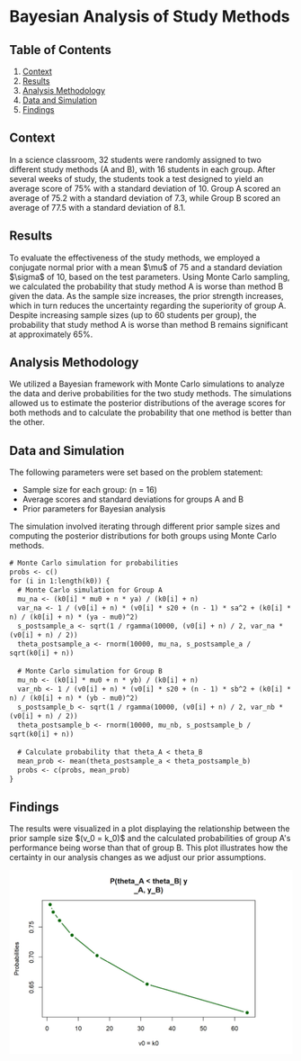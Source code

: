 # Bayesian Analysis of Study Methods    
  
## Table of Contents  
1. [Context](#context)
2. [Results](#results) 
3. [Analysis Methodology](#analysis-methodology)
4. [Data and Simulation](#data-and-simulation)
5. [Findings](#findings)

## Context
In a science classroom, 32 students were randomly assigned to two different study methods (A and B), with 16 students in each group. After several weeks of study, the students took a test designed to yield an average score of 75% with a standard deviation of 10. Group A scored an average of 75.2 with a standard deviation of 7.3, while Group B scored an average of 77.5 with a standard deviation of 8.1.

## Results
To evaluate the effectiveness of the study methods, we employed a conjugate normal prior with a mean $\mu\$ of 75 and a standard deviation $\sigma\$ of 10, based on the test parameters. Using Monte Carlo sampling, we calculated the probability that study method A is worse than method B given the data. As the sample size increases, the prior strength increases, which in turn reduces the uncertainty regarding the superiority of group A. Despite increasing sample sizes (up to 60 students per group), the probability that study method A is worse than method B remains significant at approximately 65%.

## Analysis Methodology
We utilized a Bayesian framework with Monte Carlo simulations to analyze the data and derive probabilities for the two study methods. The simulations allowed us to estimate the posterior distributions of the average scores for both methods and to calculate the probability that one method is better than the other.

## Data and Simulation
The following parameters were set based on the problem statement:
- Sample size for each group: \(n = 16\)
- Average scores and standard deviations for groups A and B
- Prior parameters for Bayesian analysis

The simulation involved iterating through different prior sample sizes and computing the posterior distributions for both groups using Monte Carlo methods.

```{r}
# Monte Carlo simulation for probabilities
probs <- c()
for (i in 1:length(k0)) {
  # Monte Carlo simulation for Group A
  mu_na <- (k0[i] * mu0 + n * ya) / (k0[i] + n)
  var_na <- 1 / (v0[i] + n) * (v0[i] * s20 + (n - 1) * sa^2 + (k0[i] * n) / (k0[i] + n) * (ya - mu0)^2)
  s_postsample_a <- sqrt(1 / rgamma(10000, (v0[i] + n) / 2, var_na * (v0[i] + n) / 2))
  theta_postsample_a <- rnorm(10000, mu_na, s_postsample_a / sqrt(k0[i] + n))

  # Monte Carlo simulation for Group B
  mu_nb <- (k0[i] * mu0 + n * yb) / (k0[i] + n)
  var_nb <- 1 / (v0[i] + n) * (v0[i] * s20 + (n - 1) * sb^2 + (k0[i] * n) / (k0[i] + n) * (yb - mu0)^2)
  s_postsample_b <- sqrt(1 / rgamma(10000, (v0[i] + n) / 2, var_nb * (v0[i] + n) / 2))
  theta_postsample_b <- rnorm(10000, mu_nb, s_postsample_b / sqrt(k0[i] + n))

  # Calculate probability that theta_A < theta_B
  mean_prob <- mean(theta_postsample_a < theta_postsample_b)
  probs <- c(probs, mean_prob)
}
```

## Findings
The results were visualized in a plot displaying the relationship between the prior sample size $\(v_0 = k_0)\$ and the calculated probabilities of group A's performance being worse than that of group B. This plot illustrates how the certainty in our analysis changes as we adjust our prior assumptions.

<img src="https://raw.githubusercontent.com/RoryQo/R-Study-Method/main/Graph1.jpg" alt="Graph 1" width="700px" />


